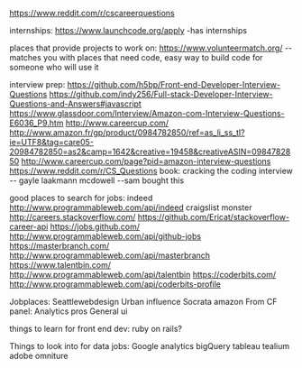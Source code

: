 https://www.reddit.com/r/cscareerquestions

internships:
https://www.launchcode.org/apply    -has internships

places that provide projects to work on:
https://www.volunteermatch.org/     --matches you with places that need code, easy way to build code for someone who will use it

interview prep:
https://github.com/h5bp/Front-end-Developer-Interview-Questions 
https://github.com/indy256/Full-stack-Developer-Interview-Questions-and-Answers#javascript
https://www.glassdoor.com/Interview/Amazon-com-Interview-Questions-E6036_P9.htm
http://www.careercup.com/
http://www.amazon.fr/gp/product/0984782850/ref=as_li_ss_tl?ie=UTF8&tag=care05-20984782850=as2&camp=1642&creative=19458&creativeASIN=0984782850
http://www.careercup.com/page?pid=amazon-interview-questions
https://www.reddit.com/r/CS_Questions 
book: cracking the coding interview -- gayle laakmann mcdowell --sam bought this


good places to search for jobs:
indeed    http://www.programmableweb.com/api/indeed
craigslist
monster
http://careers.stackoverflow.com/   https://github.com/Ericat/stackoverflow-career-api
https://jobs.github.com/      http://www.programmableweb.com/api/github-jobs
https://masterbranch.com/    http://www.programmableweb.com/api/masterbranch
https://www.talentbin.com/    http://www.programmableweb.com/api/talentbin
https://coderbits.com/      http://www.programmableweb.com/api/coderbits-profile


Jobplaces:
  Seattlewebdesign
  Urban influence
  Socrata
  amazon
  From CF panel:
  	Analytics pros
	   General ui


things to learn for front end dev:
  ruby on rails?


Things to look into for data jobs:
  Google analytics
  bigQuery
  tableau
  tealium
  adobe omniture







  
